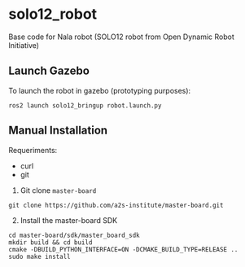 # solo12_robot

Base code for Nala robot (SOLO12 robot from Open Dynamic Robot Initiative)

## Launch Gazebo

To launch the robot in gazebo (prototyping purposes):

```
ros2 launch solo12_bringup robot.launch.py
```

## Manual Installation

Requeriments:
- curl
- git

1. Git clone `master-board`

```
git clone https://github.com/a2s-institute/master-board.git
```

2. Install the master-board SDK

```
cd master-board/sdk/master_board_sdk
mkdir build && cd build
cmake -DBUILD_PYTHON_INTERFACE=ON -DCMAKE_BUILD_TYPE=RELEASE ..
sudo make install
```
